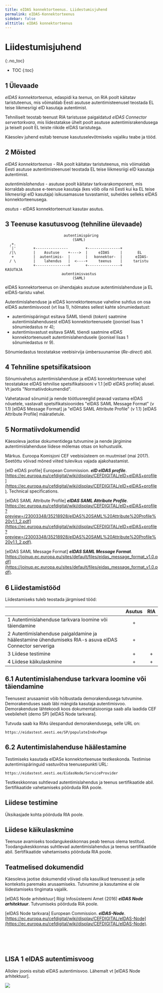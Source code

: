 ```yaml
---
title: eIDAS konnektorteenus. Liidestumisjuhend
permalink: eIDAS-Konnektorteenus
sidebar: false
alttitle: eIDAS konnektorteenus
---
```


# Liidestumisjuhend
{:.no_toc}

* TOC
{:toc}

## 1 Ülevaade

_eIDAS konnektorteenus_, edaspidi ka _teenus_, on RIA poolt käitatav taristuteenus, mis võimaldab Eesti asutuse autentimisteenusel teostada EL teise liikmesriigi eID kasutaja autentimist.

Tehniliselt teostab teenust RIA taristusse paigaldatud _eIDAS Connector servertarkvara_, mis liidestatakse ühelt poolt asutuse autentimisrakendusega ja teiselt poolt EL teiste riikide eIDAS taristutega.

Käesolev juhend esitab teenuse kasutuselevõtmiseks vajaliku teabe ja tööd.

## 2 Mõisted

_eIDAS konnektorteenus_ - RIA poolt käitatav taristuteenus, mis võimaldab Eesti asutuse autentimisteenusel teostada EL teise liikmesriigi eID kasutaja autentimist. 

_autentimislahendus_ - asutuse poolt käitatav tarkvarakomponent, mis korraldab asutuse e-teenuse kasutaja (kes võib olla nii Eesti kui ka EL teise liikmesriigi eID kasutaja) isikusamasuse tuvastamist, suheldes selleks eIDAS konnektorteenusega.

_asutus_ - eIDAS konnektorteenust kasutav asutus.

## 3 Teenuse kasutusvoog (tehniline ülevaade)

```
                           autentimispäring
                               (SAML)
  ,+.
  `|'        +---------------        +---------------+
  /|\        |    Asutuse    +---->  |     eIDAS     |       EL
   +         |  autentimis-  |       |   konnektor-  |      eIDAS-
  / \        |    lahendus   |  <----+     teenus    |     taristu
             +---------------+       +---------------+
KASUTAJA
                          autentimisvastus
                               (SAML)
```

eIDAS konnektorteenus on ühendajaks asutuse autentimislahenduse ja EL eIDAS-taristu vahel.

Autentimislahenduse ja eIDAS konnektorteenuse vaheline suhtlus on osa eIDAS autentimisvoost (vt lisa 1), hõlmates sellest kahte sõnumiedastust:

- autentimispäringut esitava SAML tõendi (_token_) saatmine autentimislahendusest eIDAS konnektorteenusele (joonisel lisas 1 sõnumiedastus nr 4);
- autentimisvastust esitava SAML tõendi saatmine eIDAS konnektorteenuselt autentimislahendusele (joonisel lisas 1 sõnumiedastus nr 9).

Sõnumiedastus teostatakse veebisirvija ümbersuunamise (_Re-direct_) abil.

## 4 Tehniline spetsifikatsioon

Sõnumivahetus autentimislahenduse ja eIDAS konnektorteenuse vahel teostatakse eIDAS tehnilise spetsifikatsiooni v 1.1 [eID eIDAS profile] alusel. Vt jaotis "Normatiivdokumendid".

Vahetatavad sõnumid ja nende töötlusreeglid peavad vastama eIDAS nõuetele, vastavalt spetsifikatsioonides "eIDAS SAML Message Format" (v 1.1) [eIDAS Message Format] ja "eIDAS SAML Attribute Profile" (v 1.1) [eIDAS Attribute Profile] määratletule.  

## 5 Normatiivdokumendid

Käesoleva jaotise dokumentidega tutvumine ja nende järgimine autentimislahenduse liidese mõlemas otsas on kohustuslik.

Märkus. Euroopa Komisjoni CEF veebisüsteem on muutmisel (mai 2017). Seetõttu võivad mõned viited tulevikus vajada ajakohastamist.

[eID eIDAS profile] European Commission. ***eID eIDAS profile***. [https://ec.europa.eu/cefdigital/wiki/display/CEFDIGITAL/eID+eIDAS+profile](https://ec.europa.eu/cefdigital/wiki/display/CEFDIGITAL/eID+eIDAS+profile). Technical specifications.

[eIDAS SAML Attribute Profile] ***eIDAS SAML Attribute Profile***. [https://ec.europa.eu/cefdigital/wiki/display/CEFDIGITAL/eID+eIDAS+profile?preview=/23003348/35218928/eIDAS%20SAML%20Attribute%20Profile%20v1.1_2.pdf](https://ec.europa.eu/cefdigital/wiki/display/CEFDIGITAL/eID+eIDAS+profile?preview=/23003348/35218928/eIDAS%20SAML%20Attribute%20Profile%20v1.1_2.pdf).

[eIDAS SAML Message Format] ***eIDAS SAML Message Format***. [https://joinup.ec.europa.eu/sites/default/files/eidas_message_format_v1.0.pdf](https://joinup.ec.europa.eu/sites/default/files/eidas_message_format_v1.0.pdf).

## 6 Liidestamistööd

Liidestamiseks tuleb teostada järgmised tööd:

|            |  Asutus     | RIA               |
|---------|:------------:|:---------------:|
|  1  Autentimislahenduse tarkvara loomine või täiendamine |  +  |   |
|  2  Autentimislahenduse paigaldamine ja häälestamine ühendumiseks RIA-s asuva eIDAS Connector serveriga | + |   |
| 3 Liidese testimine | + | + |
| 4 Liidese käikulaskmine | + | + |

## 6.1 Autentimislahenduse tarkvara loomine või täiendamine

Teenusest arusaamist võib hõlbustada demorakendusega tutvumine. Demorakenduses saab läbi mängida kasutaja autentimisvoo. Demorakenduse lähtekoodi koos dokumentatsiooniga saab alla laadida CEF veebilehelt (demo SP) [eIDAS Node tarkvara].

Tutvuda saab ka RIAs ülespandud demorakendusega, selle URL on:

`https://eidastest.eesti.ee/SP/populateIndexPage`

## 6.2 Autentimislahenduse häälestamine

Testimiseks kasutada eIDASe konnektorteenuse testkeskonda. Testimise autentimispäringuid vastuvõtva teenusepunkti URL: 

`https://eidastest.eesti.ee/EidasNode/ServiceProvider`

Testkeskkonnas suhtlevad autentimislahendus ja teenus sertifikaatide abil. Sertifikaatide vahetamiseks pöörduda RIA poole.

## Liidese testimine

Üksikasjade kohta pöörduda RIA poole.

## Liidese käikulaskmine

Teenuse avamiseks toodangukeskkonnas peab teenus olema testitud. Toodangukeskkonnas suhtlevad autentimislahendus ja teenus sertifikaatide abil. Sertifikaatide vahetamiseks pöörduda RIA poole.

## Teatmelised dokumendid

Käesoleva jaotise dokumendid võivad olla kasulikud teenusest ja selle kontekstis paremaks arusaamiseks. Tutvumine ja kasutamine ei ole liidestamiseks tingimata vajalik.

[eIDAS Node arhitektuur] Riigi Infosüsteemi Amet (2016) ***eIDAS Node arhitektuur***. Tutvumiseks pöörduda RIA poole.

[eIDAS Node tarkvara] European Commission. ***eIDAS-Node***. [https://ec.europa.eu/cefdigital/wiki/display/CEFDIGITAL/eIDAS-Node](https://ec.europa.eu/cefdigital/wiki/display/CEFDIGITAL/eIDAS-Node).

<div style="margin-bottom: 4rem;">&nbsp;</div>

## LISA 1 eIDAS autentimisvoog

Allolev joonis esitab eIDAS autentimisvoo. Lähemalt vt [eIDAS Node arhitektuur].

![](img/Autentimisvoog.PNG)







